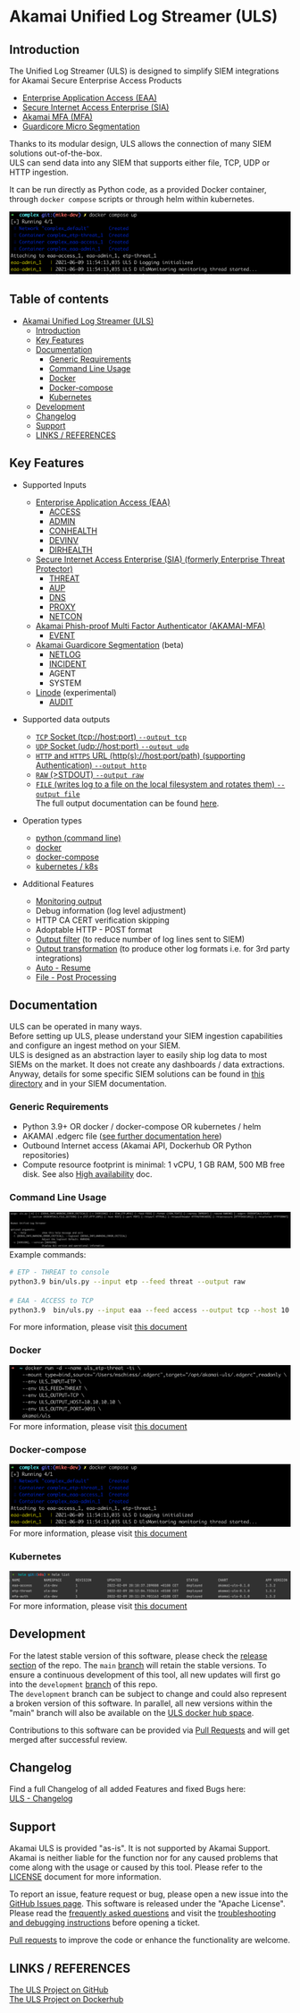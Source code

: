 # Akamai Unified Log Streamer (ULS)

## Introduction

The Unified Log Streamer (ULS) is designed to simplify SIEM integrations for Akamai Secure Enterprise Access Products
- [Enterprise Application Access (EAA)](https://www.akamai.com/us/en/products/security/enterprise-application-access.jsp) 
- [Secure Internet Access Enterprise (SIA)](https://www.akamai.com/us/en/products/security/enterprise-threat-protector.jsp)
- [Akamai MFA (MFA)](https://www.akamai.com/us/en/products/security/akamai-mfa.jsp)
- [Guardicore Micro Segmentation](https://www.akamai.com/lp/guardicore)

Thanks to its modular design, ULS allows the connection of many SIEM solutions out-of-the-box.  
ULS can send data into any SIEM that supports either file, TCP, UDP or HTTP ingestion.  

It can be run directly as Python code, as a provided Docker container,  through `docker compose` scripts or through helm within kubernetes.

![ULS docker compose usage](docs/images/uls_docker-compose_complex_example.png)

## Table of contents<!-- omit in toc -->
- [Akamai Unified Log Streamer (ULS)](#akamai-unified-log-streamer-uls)
  - [Introduction](#introduction)
  - [Key Features](#key-features)
  - [Documentation](#documentation)
    - [Generic Requirements](#generic-requirements)
    - [Command Line Usage](#command-line-usage)
    - [Docker](#docker)
    - [Docker-compose](#docker-compose)
    - [Kubernetes](#kubernetes)
  - [Development](#development)
  - [Changelog](#changelog)
  - [Support](#support)
  - [LINKS / REFERENCES](#links--references)

## Key Features

- Supported Inputs
    - [Enterprise Application Access (EAA)](https://www.akamai.com/us/en/products/security/enterprise-application-access.jsp)
      - [ACCESS](docs/LOG_OVERVIEW.md#access-logs-access) 
      - [ADMIN](docs/LOG_OVERVIEW.md#admin-logs-admin)
      - [CONHEALTH](docs/LOG_OVERVIEW.md#connector-health-conhealth)
      - [DEVINV](docs/LOG_OVERVIEW.md#device-inventory-devinv)
      - [DIRHEALTH](docs/LOG_OVERVIEW.md#directory-health-dirhealth)
    - [Secure Internet Access Enterprise (SIA) (formerly Enterprise Threat Protector)](https://www.akamai.com/products/secure-internet-access-enterprise)
      - [THREAT](docs/LOG_OVERVIEW.md#threat-log-threat)
      - [AUP](docs/LOG_OVERVIEW.md#accceptable-use-policy-logs-aup)
      - [DNS](docs/LOG_OVERVIEW.md#dns)
      - [PROXY](docs/LOG_OVERVIEW.md#proxy)
      - [NETCON](docs/LOG_OVERVIEW.md#netcon)
    - [Akamai Phish-proof Multi Factor Authenticator (AKAMAI-MFA)](https://www.akamai.com/us/en/products/security/akamai-mfa.jsp)
      - [EVENT](docs/LOG_OVERVIEW.md#authentication-logs-auth)
    - [Akamai Guardicore Segmentation](https://www.akamai.com/lp/guardicore) (beta)
      - [NETLOG](docs/LOG_OVERVIEW.md#netlog)
      - [INCIDENT](docs/LOG_OVERVIEW.md#incident)
      - AGENT
      - SYSTEM
    - [Linode](https://www.linode.com/) (experimental)
      - [AUDIT](docs/LOG_OVERVIEW.md#audit-logs)
  

- Supported data outputs
    - [`TCP` Socket (tcp://host:port) `--output tcp`](docs/OUTPUTS.md#tcp--udp)
    - [`UDP` Socket (udp://host:port) `--output udp`](docs/OUTPUTS.md#tcp--udp)
    - [`HTTP` and `HTTPS` URL (http(s)://host:port/path) (supporting Authentication) `--output http`](docs/OUTPUTS.md#http-and-https)
    - [`RAW` (>STDOUT) `--output raw`](docs/OUTPUTS.md#raw)
    - [`FILE` (writes log to a file on the local filesystem and rotates them) `--output file`](docs/OUTPUTS.md#file)  
    The full output documentation can be found [here](docs/OUTPUTS.md).
  

- Operation types
    - [python (command line)](./docs/COMMAND_LINE_USAGE.md)
    - [docker](./docs/DOCKER_USAGE.md)
    - [docker-compose](./docs/DOCKER-COMPOSE_USAGE.md)
    - [kubernetes / k8s](./docs/KUBERNETES_USAGE.md)
 

- Additional Features
    - [Monitoring output](./docs/MONITORING.md)
    - Debug information (log level adjustment)
    - HTTP CA CERT verification skipping
    - Adoptable HTTP - POST format
    - [Output filter](docs/ADDITIONAL_FEATURES.md#filter---filter-feature) (to reduce number of log lines sent to SIEM)
    - [Output transformation](docs/TRANSFORMATIONS.md) (to produce other log formats i.e. for 3rd party integrations)
    - [Auto - Resume](./docs/ADDITIONAL_FEATURES.md#autoresume--resume)
    - [File - Post Processing](./docs/ADDITIONAL_FEATURES.md#post-processing-of-files-fileoutput-only)
  
## Documentation
ULS can be operated in many ways.  
Before setting up ULS, please understand your SIEM ingestion capabilities and configure an ingest method on your SIEM.  
ULS is designed as an abstraction layer to easily ship log data to most SIEMs on the market. It does not create any dashboards / data extractions.  
Anyway, details for some specific SIEM solutions can be found in [this directory](./docs/SIEM/SIEM_OVERVIEW.md) and in your SIEM documentation.

### Generic Requirements
- Python 3.9+ OR docker / docker-compose OR kubernetes / helm
- AKAMAI .edgerc file ([see further documentation here](docs/AKAMAI_API_CREDENTIALS.md))
- Outbound Internet access (Akamai API, Dockerhub OR Python repositories)
- Compute resource footprint is minimal: 1 vCPU, 1 GB RAM, 500 MB free disk. See also [High availability](docs/HIGH_AVAILABILITY.md) doc.

### Command Line Usage
![ULS command line usage](docs/images/uls_cli_help_example.png)  
Example commands:
```bash
# ETP - THREAT to console
python3.9 bin/uls.py --input etp --feed threat --output raw

# EAA - ACCESS to TCP
python3.9  bin/uls.py --input eaa --feed access --output tcp --host 10.99.10.99 --port 8081
```
For more information, please visit [this document](./docs/COMMAND_LINE_USAGE.md)

### Docker
![ULS docker usage](docs/images/uls_docker_etp_threat_example.png)  
For more information, please visit [this document](./docs/DOCKER_USAGE.md)

### Docker-compose
![ULS docker compose usage](docs/images/uls_docker-compose_complex_example.png)  
For more information, please visit [this document](./docs/DOCKER-COMPOSE_USAGE.md)

### Kubernetes
![img.png](docs/images/uls_kubernetes_helm_example.png)  
For more information, please visit [this document](./docs/KUBERNETES_USAGE.md)

## Development

For the latest stable version of this software, please check the [release section](https://github.com/akamai/uls/releases) of the repo. The `main` [branch](https://github.com/akamai/uls) will retain the stable versions.
To ensure a continuous development of this tool, all new updates will first go into the `development` [branch](https://github.com/akamai/uls/tree/development) of this repo.  
The `development` branch can be subject to change and could also represent a broken version of this software.
In parallel, all new versions within the "main" branch will also be available on the [ULS docker hub space](https://hub.docker.com/repository/docker/akamai/uls).

Contributions to this software can be provided via [Pull Requests](https://docs.github.com/en/github/collaborating-with-pull-requests/proposing-changes-to-your-work-with-pull-requests/about-pull-requests) and will get merged after successful review. 

## Changelog

Find a full Changelog of all added Features and fixed Bugs here:  
[ULS - Changelog](./docs/CHANGELOG.md)

## Support

Akamai ULS is provided "as-is". It is not supported by Akamai Support. Akamai is neither liable for the function nor for any caused problems that come along with the usage or caused by this tool. Please refer to the [LICENSE](./LICENSE) document for more information.

To report an issue, feature request or bug, please open a new issue into the [GitHub Issues page](https://github.com/akamai/uls/issues).
This software is released under the "Apache License". Please read the [frequently asked questions](docs/FAQ.md) and visit the [troubleshooting and debugging instructions](./docs/DEBUGGING.md) before opening a ticket.  

[Pull requests](#development) to improve the code or enhance the functionality are welcome.

## LINKS / REFERENCES

[The ULS Project on GitHub](https://github.com/akamai/uls)  
[The ULS Project on Dockerhub](https://hub.docker.com/r/akamai/uls)
